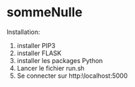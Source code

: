 # sommeNulle
Installation:
1. installer PIP3
2. installer FLASK
3. installer les packages Python
4. Lancer le fichier run.sh
5. Se connecter sur http:\\localhost:5000
